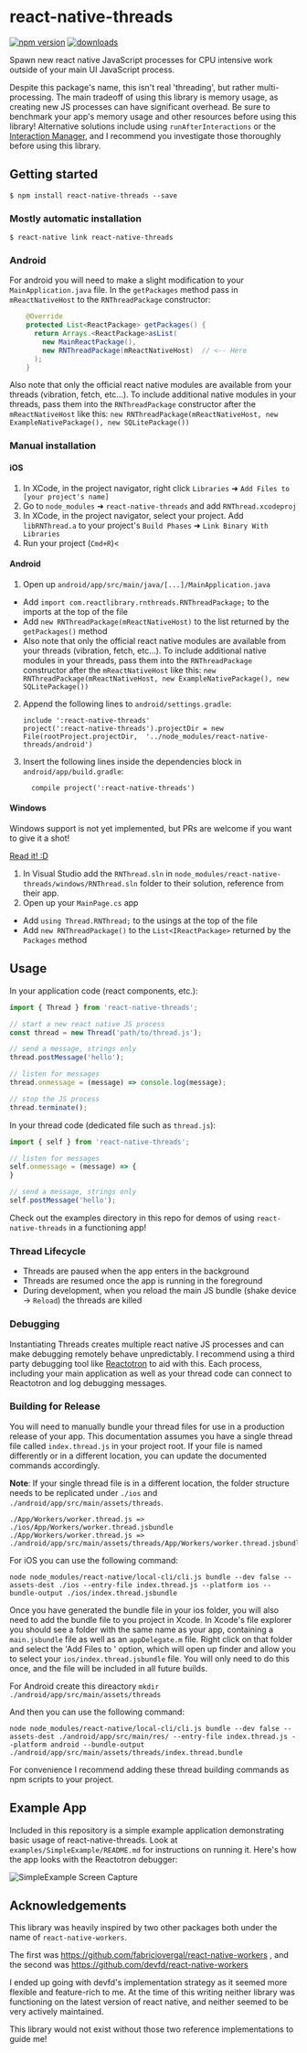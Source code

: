 # react-native-threads

[![npm version](https://img.shields.io/npm/v/react-native-threads.svg?style=flat-square)](https://www.npmjs.com/package/react-native-threads)
[![downloads](https://img.shields.io/npm/dm/react-native-threads.svg?style=flat-square)](https://www.npmjs.com/package/react-native-threads)

Spawn new react native JavaScript processes for CPU intensive work outside of your
main UI JavaScript process.

Despite this package's name, this isn't real 'threading', but rather multi-processing.
The main tradeoff of using this library is memory usage, as creating new JS processes
can have significant overhead.  Be sure to benchmark your app's memory usage and other
resources before using this library! Alternative solutions include using `runAfterInteractions`
or the [Interaction Manager](https://facebook.github.io/react-native/docs/interactionmanager.html),
and I recommend you investigate those thoroughly before using this library.

## Getting started

`$ npm install react-native-threads --save`

### Mostly automatic installation

`$ react-native link react-native-threads`

### Android

For android you will need to make a slight modification to your `MainApplication.java`
file.  In the `getPackages` method pass in `mReactNativeHost` to the `RNThreadPackage`
constructor:

```java
    @Override
    protected List<ReactPackage> getPackages() {
      return Arrays.<ReactPackage>asList(
        new MainReactPackage(),
        new RNThreadPackage(mReactNativeHost)  // <-- Here
      );
    }
```

Also note that only the official react native modules are available from your
threads (vibration, fetch, etc...). To include additional native modules in your
threads, pass them into the `RNThreadPackage` constructor after the `mReactNativeHost`
like this:
`new RNThreadPackage(mReactNativeHost, new ExampleNativePackage(), new SQLitePackage())`

### Manual installation


#### iOS

1. In XCode, in the project navigator, right click `Libraries` ➜ `Add Files to [your project's name]`
2. Go to `node_modules` ➜ `react-native-threads` and add `RNThread.xcodeproj`
3. In XCode, in the project navigator, select your project. Add `libRNThread.a` to your project's `Build Phases` ➜ `Link Binary With Libraries`
4. Run your project (`Cmd+R`)<

#### Android

1. Open up `android/app/src/main/java/[...]/MainApplication.java`
  - Add `import com.reactlibrary.rnthreads.RNThreadPackage;` to the imports at the top of the file
  - Add `new RNThreadPackage(mReactNativeHost)` to the list returned by the `getPackages()` method
  - Also note that only the official react native modules are available from your
    threads (vibration, fetch, etc...). To include additional native modules in your
    threads, pass them into the `RNThreadPackage` constructor after the `mReactNativeHost`
    like this:
    `new RNThreadPackage(mReactNativeHost, new ExampleNativePackage(), new SQLitePackage())`

2. Append the following lines to `android/settings.gradle`:
  	```
  	include ':react-native-threads'
  	project(':react-native-threads').projectDir = new File(rootProject.projectDir, 	'../node_modules/react-native-threads/android')
  	```
3. Insert the following lines inside the dependencies block in `android/app/build.gradle`:
  	```
      compile project(':react-native-threads')
  	```

#### Windows
Windows support is not yet implemented, but PRs are welcome if you want to give it a shot!

[Read it! :D](https://github.com/ReactWindows/react-native)

1. In Visual Studio add the `RNThread.sln` in `node_modules/react-native-threads/windows/RNThread.sln` folder to their solution, reference from their app.
2. Open up your `MainPage.cs` app
  - Add `using Thread.RNThread;` to the usings at the top of the file
  - Add `new RNThreadPackage()` to the `List<IReactPackage>` returned by the `Packages` method


## Usage

In your application code (react components, etc.):

```javascript
import { Thread } from 'react-native-threads';

// start a new react native JS process
const thread = new Thread('path/to/thread.js');

// send a message, strings only
thread.postMessage('hello');

// listen for messages
thread.onmessage = (message) => console.log(message);

// stop the JS process
thread.terminate();
```

In your thread code (dedicated file such as `thread.js`):
```javascript
import { self } from 'react-native-threads';

// listen for messages
self.onmessage = (message) => {
}

// send a message, strings only
self.postMessage('hello');
```

Check out the examples directory in this repo for demos of using `react-native-threads`
in a functioning app!

### Thread Lifecycle

- Threads are paused when the app enters in the background
- Threads are resumed once the app is running in the foreground
- During development, when you reload the main JS bundle (shake device -> `Reload`) the threads are killed

### Debugging

Instantiating Threads creates multiple react native JS processes and can make debugging
remotely behave unpredictably. I recommend using a third party debugging tool like
[Reactotron](https://github.com/infinitered/reactotron) to aid with this. Each process,
including your main application as well as your thread code can connect to Reactotron
and log debugging messages.

### Building for Release

You will need to manually bundle your thread files for use in a production release
of your app.  This documentation assumes you have a single thread file called
`index.thread.js` in your project root.  If your file is named differently or in
a different location, you can update the documented commands accordingly.

**Note**: If your single thread file is in a different location, the folder structure needs to 
be replicated under `./ios` and `./android/app/src/main/assets/threads`.

```
./App/Workers/worker.thread.js => ./ios/App/Workers/worker.thread.jsbundle
./App/Workers/worker.thread.js => ./android/app/src/main/assets/threads/App/Workers/worker.thread.jsbundle
```

For iOS you can use the following command:

`node node_modules/react-native/local-cli/cli.js bundle --dev false --assets-dest ./ios --entry-file index.thread.js --platform ios --bundle-output ./ios/index.thread.jsbundle`

Once you have generated the bundle file in your ios folder, you will also need to add
the bundle file to you project in Xcode. In Xcode's file explorer you should see
a folder with the same name as your app, containing a `main.jsbundle` file as well
as an `appDelegate.m` file. Right click on that folder and select the 'Add Files to <Your App Name>'
option, which will open up finder and allow you to select your `ios/index.thread.jsbundle`
file. You will only need to do this once, and the file will be included in all future
builds.

For Android create this direactory
`mkdir ./android/app/src/main/assets/threads`

And then you can use the following command:

`node node_modules/react-native/local-cli/cli.js bundle --dev false --assets-dest ./android/app/src/main/res/ --entry-file index.thread.js --platform android --bundle-output ./android/app/src/main/assets/threads/index.thread.bundle`

For convenience I recommend adding these thread building commands as npm scripts
to your project.

## Example App
Included in this repository is a simple example application demonstrating basic
usage of react-native-threads. Look at `examples/SimpleExample/README.md` for
instructions on running it.  Here's how the app looks with the Reactotron debugger:

![SimpleExample Screen Capture](https://raw.githubusercontent.com/traviskn/react-native-threads/master/media/simplethreadexample.gif)

## Acknowledgements

This library was heavily inspired by two other packages both under the name of
`react-native-workers`.

The first was https://github.com/fabriciovergal/react-native-workers ,
and the second was https://github.com/devfd/react-native-workers

I ended up going with devfd's implementation strategy as it seemed more flexible
and feature-rich to me.  At the time of this writing neither library was functioning
on the latest version of react native, and neither seemed to be very actively maintained.

This library would not exist without those two reference implementations to guide me!
